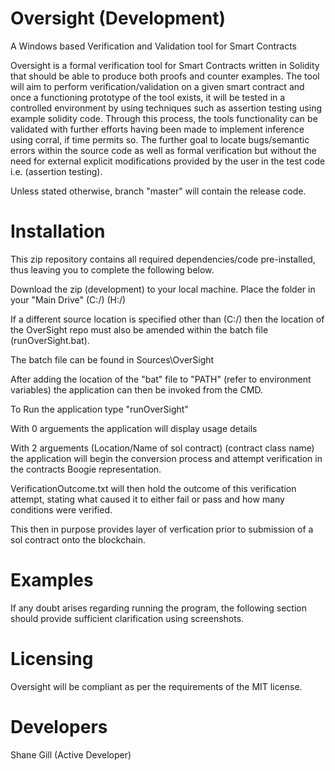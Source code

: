 # Oversight (Development)
A Windows based Verification and Validation tool for Smart Contracts

Oversight is a formal verification tool for Smart Contracts written in Solidity that should be able to produce both proofs and counter examples. 
The tool will aim to perform verification/validation on a given smart contract and once a functioning prototype of the tool exists, it will be tested in a controlled environment by using techniques such as assertion testing using example solidity code. 
Through this process, the tools functionality can be validated with further efforts having been made to implement inference using corral, if time permits so. The further goal to locate bugs/semantic errors within the source code as well as formal verification but without the need for external explicit modifications provided by the user in the test code i.e. (assertion testing).

Unless stated otherwise, branch "master" will contain the release code.


# Installation

This zip repository contains all required dependencies/code pre-installed, thus leaving you to complete the following below.

Download the zip (development) to your local machine.
Place the folder in your "Main Drive" (C:/) (H:/)

If a different source location is specified other than (C:/) then the location of the OverSight repo
must also be amended within the batch file (runOverSight.bat).

The batch file can be found in Sources\OverSight

After adding the location of the "bat" file to "PATH" (refer to environment variables) the application can then be invoked from the CMD.

To Run the application type "runOverSight"

With 0 arguements the application will display usage details

With 2 arguements (Location/Name of sol contract) (contract class name) the application will begin the conversion process and attempt verification in the contracts Boogie representation.

VerificationOutcome.txt will then hold the outcome of this verification attempt, stating what caused it to either fail or pass and how many conditions were verified.

This then in purpose provides layer of verfication prior to submission of a sol contract onto the blockchain.


# Examples

If any doubt arises regarding running the program, the following section should provide sufficient clarification using screenshots.

# Licensing

Oversight will be compliant as per the requirements of the MIT license.

# Developers

Shane Gill (Active Developer)
